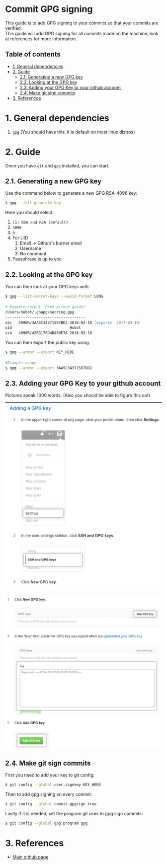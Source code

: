 # Commit GPG signing

This guide is to add GPG signing to your commits so that your commits are verified.  
This guide will add GPG signing for all commits made on the machine, look at references for more information.  

## Table of contents
- [1. General dependencies](#1-general-dependencies)
- [2. Guide](#2-guide)
  - [2.1. Generating a new GPG key](#21-generating-a-new-gpg-key)
  - [2.2. Looking at the GPG key](#22-looking-at-the-gpg-key)
  - [2.3. Adding your GPG Key to your github account](#23-adding-your-gpg-key-to-your-github-account)
  - [2.4. Make git sign commits](#24-make-git-sign-commits)
- [3. References](#3-references)

# 1. General dependencies
1. `gpg` (You should have this, it is default on most linux distros)

# 2. Guide

Once you have `git` and `gpg` installed, you can start.  

## 2.1. Generating a new GPG key

Use the command below to generate a new GPG RSA-4096 key:  
```zsh
$ gpg --full-generate-key
```

Here you should select:  
1. `(1) RSA and RSA (default)`
2. `4096`
3. `0`
4. For UID
   1. Email &rarr; Github's burner email
   2. Username
   3. No comment
5. Passphrase is up to you

## 2.2. Looking at the GPG key

You can then look at your GPG keys with:
```zsh
$ gpg --list-secret-keys --keyid-format LONG

# Example output (From github guide)
/Users/hubot/.gnupg/secring.gpg
------------------------------------
sec   4096R/3AA5C34371567BD2 2016-03-10 [expires: 2017-03-10]
uid                          Hubot 
ssb   4096R/42B317FD4BA89E7A 2016-03-10
```

You can then export the public key using:
```zsh
$ gpg --armor --export KEY_HERE

#Example usage
$ gpg --armor --export 3AA5C34371567BD2
```

## 2.3. Adding your GPG Key to your github account

Pictures speak 1000 words. (Also you should be able to figure this out)

![Add keys to github 1](assets/commit_gpg_signing/add_github_1.png)

![Add keys to github 2](assets/commit_gpg_signing/add_github_2.png)

## 2.4. Make git sign commits

First you need to add your key to git config:  
```zsh
$ git config --global user.signkey KEY_HERE
```

Then to add gpg signing on every commit:  
```zsh
$ git config --global commit.gpgsign true
```

Lastly if it is needed, set the program git uses to gpg sign commits:  
```zsh
$ git config --global gpg.program gpg
```

# 3. References

- [Main github page](https://docs.github.com/en/github/authenticating-to-github/managing-commit-signature-verification)